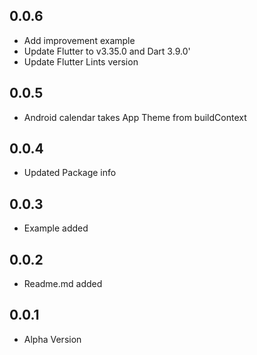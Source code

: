 ## 0.0.6
 - Add improvement example
 - Update Flutter to v3.35.0 and Dart 3.9.0'
 - Update Flutter Lints version

## 0.0.5		 
 - Android calendar takes App Theme from buildContext 

## 0.0.4		 
 - Updated Package info

## 0.0.3		 
 - Example added  

## 0.0.2		 
 - Readme.md added

## 0.0.1		 
 - Alpha Version



